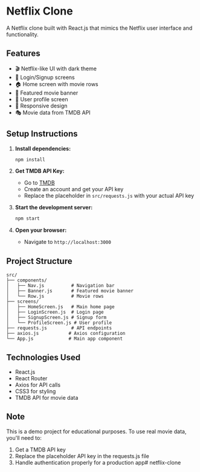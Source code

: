 # Netflix Clone

A Netflix clone built with React.js that mimics the Netflix user interface and functionality.

## Features

- 🎬 Netflix-like UI with dark theme
- 🔐 Login/Signup screens
- 🏠 Home screen with movie rows
- 🎯 Featured movie banner
- 👤 User profile screen
- 📱 Responsive design
- 🎭 Movie data from TMDB API

## Setup Instructions

1. **Install dependencies:**
   ```bash
   npm install
   ```

2. **Get TMDB API Key:**
   - Go to [TMDB](https://www.themoviedb.org/)
   - Create an account and get your API key
   - Replace the placeholder in `src/requests.js` with your actual API key

3. **Start the development server:**
   ```bash
   npm start
   ```

4. **Open your browser:**
   - Navigate to `http://localhost:3000`

## Project Structure

```
src/
├── components/
│   ├── Nav.js          # Navigation bar
│   ├── Banner.js       # Featured movie banner
│   └── Row.js          # Movie rows
├── screens/
│   ├── HomeScreen.js   # Main home page
│   ├── LoginScreen.js  # Login page
│   ├── SignupScreen.js # Signup form
│   └── ProfileScreen.js # User profile
├── requests.js         # API endpoints
├── axios.js           # Axios configuration
└── App.js             # Main app component
```

## Technologies Used

- React.js
- React Router
- Axios for API calls
- CSS3 for styling
- TMDB API for movie data

## Note

This is a demo project for educational purposes. To use real movie data, you'll need to:
1. Get a TMDB API key
2. Replace the placeholder API key in the requests.js file
3. Handle authentication properly for a production app# netflix-clone

